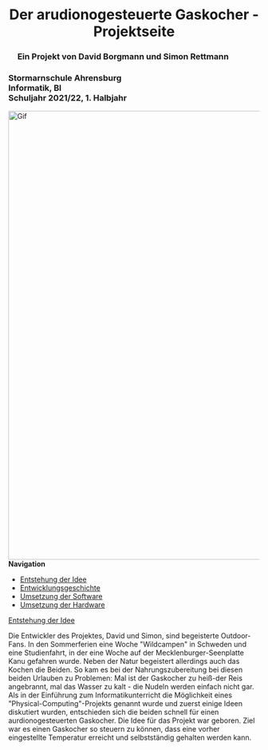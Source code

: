 <html>
<head>
<h1 align="center">Der arudionogesteuerte Gaskocher - Projektseite</h1> 
</head>
<div style="width: 460px; background-color: #ffffff border: 7px solid #000000"> <h3 align="center"> Ein Projekt von David Borgmann und Simon Rettmann</h3>
<h3 align="left">Stormarnschule Ahrensburg <br/> Informatik, Bl <br/> Schuljahr 2021/22, 1. Halbjahr <br/> </h3> </div>
	
<img alt="Gif" align="center" heigth="300" width="900" src="https://user-images.githubusercontent.com/88385654/143050441-c3d92a30-9005-4314-a8f5-06cba427b260.gif">
<b>Navigation</b>
<ul>
  <li> <a href="#Entstehung"> Entstehung der Idee</a> </li>
  <li> <a href="#Entwicklungsgeschichte"> Entwicklungsgeschichte</a> </li>
  <li> <a href="#Software"> Umsetzung der Software</a> </li> 
  <li> <a href="#Hardware"> Umsetzung der Hardware</a> </li>
</ul>
	
<a href="#Entstehung"> Entstehung der Idee</a>
<p>	
Die Entwickler des Projektes, David und Simon, sind begeisterte Outdoor-Fans. In den Sommerferien eine Woche "Wildcampen" in Schweden und eine Studienfahrt, in der eine Woche auf der Mecklenburger-Seenplatte Kanu gefahren wurde. Neben der Natur begeistert allerdings auch das Kochen die Beiden. So kam es bei der Nahrungszubereitung bei diesen beiden Urlauben zu Problemen: Mal ist der Gaskocher zu heiß-der Reis angebrannt, mal das Wasser zu kalt - die Nudeln werden einfach nicht gar. Als in der Einführung zum Informatikunterricht die Möglichkeit eines "Physical-Computing"-Projekts genannt wurde und zuerst einige Ideen diskutiert wurden, entschieden sich die beiden schnell für einen aurdionogesteuerten Gaskocher. Die Idee für das Projekt war geboren. Ziel war es einen Gaskocher so steuern zu können, dass eine vorher eingestellte Temperatur erreicht und selbstständig gehalten werden kann. 
	</p>

